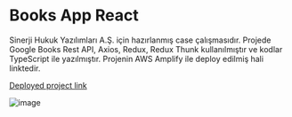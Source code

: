 # Books App React

Sinerji Hukuk Yazılımları A.Ş. için hazırlanmış case çalışmasıdır. Projede Google Books Rest API, Axios, Redux, Redux Thunk kullanılmıştır ve kodlar TypeScript ile yazılmıştır. Projenin AWS Amplify ile deploy edilmiş hali linktedir.

[Deployed project link](https://main.d3ik3xbhd74gkm.amplifyapp.com/)

![image](https://user-images.githubusercontent.com/80424496/210062177-cc267327-d72c-42f9-a80b-340d581ab9d9.png)
